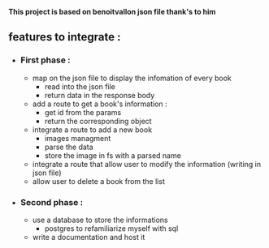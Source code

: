 **This project is based on benoitvallon json file thank's to him**

## features to integrate :

- ### First phase :
  - map on the json file to display the infomation of every book
    - read into the json file
    - return data in the response body
  - add a route to get a book's information :
    - get id from the params
    - return the corresponding object
  - integrate a route to add a new book
    - images managment
    - parse the data
    - store the image in fs with a parsed name
  - integrate a route that allow user to modify the information (writing in json file)
  - allow user to delete a book from the list
- ### Second phase :
  - use a database to store the informations
    - postgres to refamiliarize myself with sql
  - write a documentation and host it
